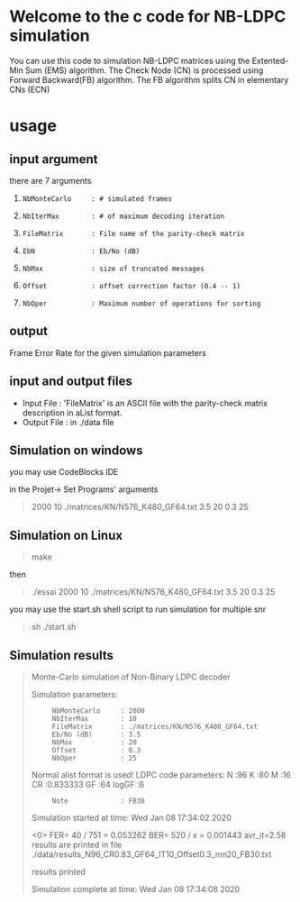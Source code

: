 # Welcome to the c code for NB-LDPC simulation

You can use this code to simulation NB-LDPC matrices using the Extented-Min Sum (EMS) algorithm. The Check Node (CN) is processed using Forward Backward(FB) algorithm. The FB algorithm splits CN   in elementary CNs (ECN)

# usage

## input argument
 there are 7 arguments
 1.		NbMonteCarlo     : # simulated frames
 1.		NbIterMax        : # of maximum decoding iteration
 1.		FileMatrix       : File name of the parity-check matrix
 1.		EbN              : Eb/No (dB)
 1.		NbMax            : size of truncated messages
 1.		Offset           : offset correction factor (0.4 -- 1)
 1.		NbOper           : Maximum number of operations for sorting
 
 ## output

Frame Error Rate for the given simulation parameters

## input and output files
 * Input File : 'FileMatrix' is an ASCII file with the parity-check matrix description in aList format.
 * Output File : in ./data file

## Simulation on windows

you may use CodeBlocks IDE

in the Projet-> Set Programs' arguments

> 2000 10 ./matrices/KN/N576_K480_GF64.txt 3.5 20 0.3 25

## Simulation on Linux

> make

then

> ./essai 2000 10 ./matrices/KN/N576_K480_GF64.txt 3.5 20 0.3 25

you may use the start.sh shell script to run simulation for multiple snr

> sh ./start.sh

## Simulation results

> Monte-Carlo simulation of Non-Binary LDPC decoder
> > 
> Simulation parameters:
> 
>          NbMonteCarlo     : 2000
>          NbIterMax        : 10
>          FileMatrix       : ./matrices/KN/N576_K480_GF64.txt
>          Eb/No (dB)       : 3.5
>          NbMax            : 20
>          Offset           : 0.3
>          NbOper           : 25
> 
>  Normal alist format is used!
> LDPC code parameters:
>          N      :96
>          K      :80
>          M      :16
>          CR     :0.833333
>          GF     :64
>          logGF  :6
> 
>          Note             : FB30
> Simulation started at time: Wed Jan 08 17:34:02 2020
> 
> <0> FER= 40 / 751 = 0.053262 BER= 520 / x = 0.001443  avr_it=2.58
>  results are printed in file ./data/results_N96_CR0.83_GF64_IT10_Offset0.3_nm20_FB30.txt
> 
>  results printed
> 
> Simulation complete at time: Wed Jan 08 17:34:08 2020


